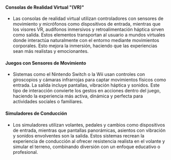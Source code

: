 #### Consolas de Realidad Virtual "(VR)"
- Las consolas de realidad virtual utilizan controladores con sensores de movimiento y micrófonos como dispositivos de entrada, mientras que los visores VR, audífonos inmersivos y retroalimentación háptica sirven como salida. Estos elementos transportan al usuario a mundos virtuales donde interactúa naturalmente con el entorno mediante movimientos corporales. Esto mejora la inmersión, haciendo que las experiencias sean más realistas y emocionantes.

#### Juegos con Sensores de Movimiento
- Sistemas como el Nintendo Switch o la Wii usan controles con giroscopios y cámaras infrarrojas para captar movimientos físicos como entrada. La salida incluye pantallas, vibración háptica y sonidos. Este tipo de interacción convierte los gestos en acciones dentro del juego, haciendo la experiencia más activa, dinámica y perfecta para actividades sociales o familiares.

#### Simuladores de Conducción
- Los simuladores utilizan volantes, pedales y cambios como dispositivos de entrada, mientras que pantallas panorámicas, asientos con vibración y sonidos envolventes son la salida. Estos sistemas recrean la experiencia de conducción al ofrecer resistencia realista en el volante y simular el terreno, combinando diversión con un enfoque educativo o profesional.


